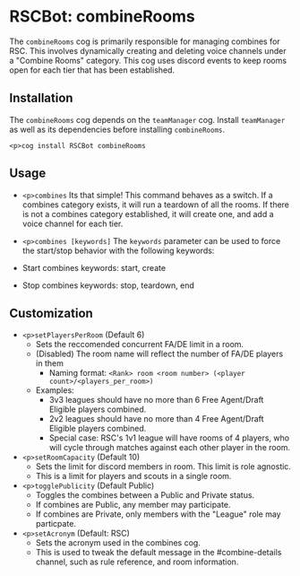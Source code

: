 # RSCBot: combineRooms

The `combineRooms` cog is primarily responsible for managing combines for RSC. This involves dynamically creating and deleting voice channels under a "Combine Rooms" category. This cog uses discord events to keep rooms open for each tier that has been established.

## Installation

The `combineRooms` cog depends on the `teamManager` cog. Install `teamManager` as well as its dependencies before installing `combineRooms`.

```
<p>cog install RSCBot combineRooms
```

## Usage

- `<p>combines`
Its that simple! This command behaves as a switch. If a combines category exists, it will run a teardown of all the rooms. If there is not a combines category established, it will create one, and add a voice channel for each tier.

- `<p>combines [keywords]`
The `keywords` parameter can be used to force the start/stop behavior with the following keywords:
- Start combines keywords: start, create
- Stop combines keywords: stop, teardown, end

## Customization

- `<p>setPlayersPerRoom` (Default 6)
    - Sets the reccomended concurrent FA/DE limit in a room.
    - (Disabled) The room name will reflect the number of FA/DE players in them
        - Naming format: `<Rank> room <room number> (<player count>/<players_per_room>)`
    - Examples:
        - 3v3 leagues should have no more than 6 Free Agent/Draft Eligible players combined.
        - 2v2 leagues should have no more than 4 Free Agent/Draft Eligible players combined.
        - Special case: RSC's 1v1 league will have rooms of 4 players, who will cycle through matches against each other player in the room.
- `<p>setRoomCapacity` (Default 10)
    - Sets the limit for discord members in room. This limit is role agnostic.
    - This is a limit for players and scouts in a single room.
- `<p>togglePublicity` (Default Public)
    - Toggles the combines between a Public and Private status.
    - If combines are Public, any member may participate.
    - If combines are Private, only members with the "League" role may particpate.
- `<p>setAcronym` (Default: RSC)
    - Sets the acronym used in the combines cog.
    - This is used to tweak the default message in the #combine-details channel, such as rule reference, and room information.
